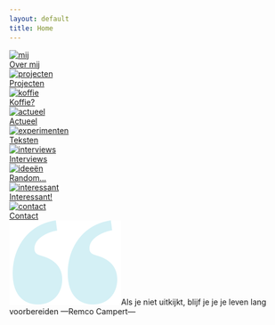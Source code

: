 ```yaml
---
layout: default
title: Home
---
```

<style>
.menubottom_under, .footer_inner {
  display: none;
}
</style>   

<main>
            <!-- Grid navigation section -->
            <section class="grid-container">
                <a href="mij/index.html"><div class="grid-item">
                    <img src="{{ '/assets/images/global/mij.svg' | relative_url }}" alt="mij">
                    <div class="link-label">Over mij</div>
                </div></a>
                <a href="projecten/index.html"><div class="grid-item">
                    <img src="{{ '/assets/images/global/projecten.svg' | relative_url }}" alt="projecten">
                    <div class="link-label">Projecten</div>
                </div></a>
                <a href="koffie/index.html"><div class="grid-item">
                    <img src="{{ '/assets/images/global/koffie.svg' | relative_url }}" alt="koffie">
                    <div class="link-label">Koffie?</div>
                </div></a>
                <a href="actueel/index.html"><div class="grid-item">
                    <img src="{{ '/assets/images/global/actueel.svg' | relative_url }}" alt="actueel">
                    <div id="month"></div>
                    <div id="date"></div>
                    <div class="link-label">Actueel</div>
                </div></a>
                <a href="experimenten/index.html"><div class="grid-item">
                    <img src="{{ '/assets/images/global/experimenten.svg' | relative_url }}" alt="experimenten">
                    <div class="link-label">Teksten</div>
                </div></a>
                <a href="/interviews/index.html"><div class="grid-item">
                    <img src="{{ '/assets/images/global/interviews.svg' | relative_url }}" alt="interviews">
                    <div class="link-label">Interviews</div>
                </div></a>
                <a href="random/index.html"><div class="grid-item">
                    <img src="{{ '/assets/images/global/random.svg' | relative_url }}" alt="ideeën">
                    <div class="link-label">Random...</div>
                </div></a>
                <a href="interessant/index.html"><div class="grid-item">
                    <img src="{{ '/assets/images/global/interessant.svg' | relative_url }}" alt="interessant">
                    <div class="link-label">Interessant!</div>
                </div></a>
                <a href="contact/index.html"><div class="grid-item">
                    <img src="{{ '/assets/images/global/contact.svg' | relative_url }}" alt="contact">
                    <div class="link-label">Contact</div>
                </div></a>
            </section>
            <div class="quote"><img src="/assets/images/global/quote.svg" alt="">Als je niet uitkijkt, blijf&nbsp;je je je leven lang voorbereiden <span class="small">—Remco Campert—</span></div>
        </main>

